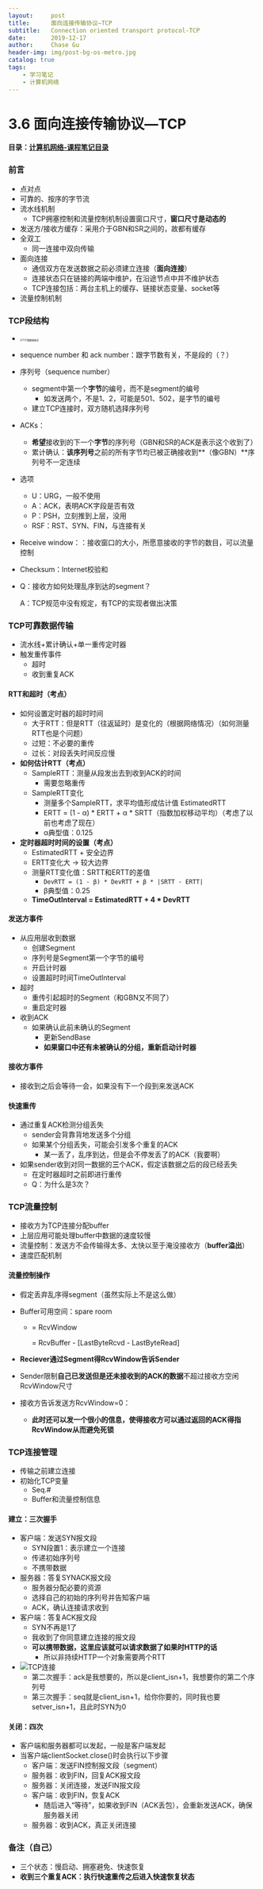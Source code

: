 ```yaml
---
layout:     post
title:      面向连接传输协议—TCP
subtitle:   Connection oriented transport protocol-TCP
date:       2019-12-17
author:     Chase Gu
header-img: img/post-bg-os-metro.jpg
catalog: true
tags:
    - 学习笔记
    - 计算机网络
---
```


# 3.6 面向连接传输协议—TCP

**目录：[计算机网络-课程笔记目录](https://chase-gu.github.io/2019/10/31/network-catalog/)**



### 前言

- 点对点
- 可靠的、按序的字节流
- 流水线机制
  - TCP拥塞控制和流量控制机制设置窗口尺寸，**窗口尺寸是动态的**
- 发送方/接收方缓存：采用介于GBN和SR之间的，故都有缓存
- 全双工
  - 同一连接中双向传输
- 面向连接
  - 通信双方在发送数据之前必须建立连接（**面向连接**）
  - 连接状态只在链接的两端中维护，在沿途节点中并不维护状态
  - TCP连接包括：两台主机上的缓存、链接状态变量、socket等
- 流量控制机制





### TCP段结构

- <img src="/img-post/2019-12-22-network-tcp/TCP数据报格式.png" alt="TCP数据报格式" style="zoom: 33%;" />

- sequence number 和 ack number：跟字节数有关，不是段的（？）

- 序列号（sequence number）

  - segment中第一个**字节**的编号，而不是segment的编号
    - 如发送两个，不是1、2，可能是501、502，是字节的编号
  - 建立TCP连接时，双方随机选择序列号

- ACKs：

  - **希望**接收到的下一个**字节**的序列号（GBN和SR的ACK是表示这个收到了）
  - 累计确认：**该序列号**之前的所有字节均已被正确接收到**（像GBN）**序列号不一定连续

- 选项

  - U：URG，一般不使用
  - A：ACK，表明ACK字段是否有效
  - P：PSH，立刻推到上层，没用
  - RSF：RST、SYN、FIN，与连接有关

- Receive window：：接收窗口的大小，所愿意接收的字节的数目，可以流量控制

- Checksum：Internet校验和

- Q：接收方如何处理乱序到达的segment？

  A：TCP规范中没有规定，有TCP的实现者做出决策





### TCP可靠数据传输

- 流水线+累计确认+单一重传定时器
- 触发重传事件
  - 超时
  - 收到重复ACK

#### RTT和超时（考点）

- 如何设置定时器的超时时间
  - 大于RTT：但是RTT（往返延时）是变化的（根据网络情况）（如何测量RTT也是个问题）
  - 过短：不必要的重传
  - 过长：对段丢失时间反应慢
- **如何估计RTT（考点）**
  - SampleRTT：测量从段发出去到收到ACK的时间
    - 需要忽略重传
  - SampleRTT变化
    - 测量多个SampleRTT，求平均值形成估计值 EstimatedRTT
    - ERTT = (1 - α) * ERTT + α * SRTT（指数加权移动平均）（考虑了以前也考虑了现在）
    - α典型值：0.125
- **定时器超时时间的设置（考点）**
  - EstimatedRTT + 安全边界
  - ERTT变化大 -> 较大边界
  - 测量RTT变化值：SRTT和ERTT的差值
    - `DevRTT = (1 - β) * DevRTT + β * |SRTT - ERTT|`
    - β典型值：0.25
  - **TimeOutInterval = EstimatedRTT + 4 * DevRTT**

#### 发送方事件

- 从应用层收到数据
  - 创建Segment
  - 序列号是Segment第一个字节的编号
  - 开启计时器
  - 设置超时时间TimeOutInterval
- 超时
  - 重传引起超时的Segment（和GBN又不同了）
  - 重启定时器
- 收到ACK
  - 如果确认此前未确认的Segment
    - 更新SendBase
    - **如果窗口中还有未被确认的分组，重新启动计时器**

#### 接收方事件

- 接收到之后会等待一会，如果没有下一个段到来发送ACK

#### 快速重传

- 通过重复ACK检测分组丢失
  - sender会背靠背地发送多个分组
  - 如果某个分组丢失，可能会引发多个重复的ACK
    - 某一丢了，乱序到达，但是会不停发丢了的ACK（我要啊）
- 如果sender收到对同一数据的**三**个ACK，假定该数据之后的段已经丢失
  - 在定时器超时之前即进行重传
  - Q：为什么是3次？





### TCP流量控制

- 接收方为TCP连接分配buffer
- 上层应用可能处理buffer中数据的速度较慢
- 流量控制：发送方不会传输得太多、太快以至于淹没接收方（**buffer溢出**）
- 速度匹配机制

#### 流量控制操作

- 假定丢弃乱序得segment（虽然实际上不是这么做）

- Buffer可用空间：spare room

  - = RcvWindow

    = RcvBuffer - [LastByteRcvd - LastByteRead]

- **Reciever通过Segment得RcvWindow告诉Sender**

- Sender限制**自己已发送但是还未接收到的ACK的数据**不超过接收方空闲RcvWindow尺寸

- 接收方告诉发送方RcvWindow=0：

  - **此时还可以发一个很小的信息，使得接收方可以通过返回的ACK得指RcvWindow从而避免死锁**





### TCP连接管理

- 传输之前建立连接
- 初始化TCP变量
  - Seq.#
  - Buffer和流量控制信息

#### 建立：三次握手

- 客户端：发送SYN报文段
  - SYN段置1：表示建立一个连接
  - 传递初始序列号
  - 不携带数据
- 服务器：答复SYNACK报文段
  - 服务器分配必要的资源
  - 选择自己的初始的序列号并告知客户端
  - ACK，确认连接请求收到
- 客户端：答复ACK报文段
  - SYN不再是1了
  - 我收到了你同意建立连接的报文段
  - **可以携带数据，这里应该就可以请求数据了如果时HTTP的话**
    - 所以非持续HTTP一个对象需要两个RTT
- ![TCP连接](/img-post/2019-12-22-network-tcp/TCP连接.jpg)
  - 第二次握手：ack是我想要的，所以是client_isn+1，我想要你的第二个序列号
  - 第三次握手：seq就是client_isn+1，给你你要的，同时我也要setver_isn+1，且此时SYN为0

#### 关闭：四次

- 客户端和服务器都可以发起，一般是客户端发起
- 当客户端clientSocket.close()时会执行以下步骤
  - 客户端：发送FIN控制报文段（segment）
  - 服务器：收到FIN，回复ACK报文段
  - 服务器：关闭连接，发送FIN报文段
  - 客户端：收到FIN，恢复ACK
    - 随后进入“等待”，如果收到FIN（ACK丢包），会重新发送ACK，确保服务器关闭
  - 服务器：收到ACK，真正关闭连接





### 备注（自己）

- 三个状态：慢启动、拥塞避免、快速恢复
- **收到三个重复ACK：执行快速重传之后进入快速恢复状态**